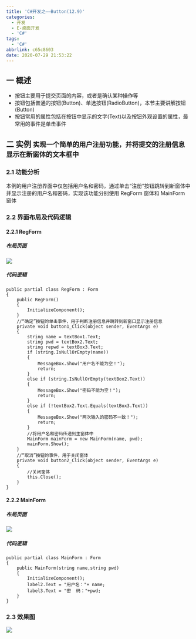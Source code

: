 ```yaml
---
title: 'C#开发之——Button(12.9)'
categories:
  - 开发
  - E-桌面开发
  - 'C#'
tags:
  - 'C#'
abbrlink: c65c8603
date: 2020-07-29 21:53:22
---
```

## 一 概述

* 按钮主要用于提交页面的内容，或者是确认某种操作等
* 按钮包括普通的按钮(Button)、单选按钮(RadioButton)，本节主要讲解按钮(Button)
* 按钮常用的属性包括在按钮中显示的文字(Text)以及按钮外观设置的属性，最常用的事件是单击事件

<!--more-->

## 二 实例 <font size=4> 实现一个简单的用户注册功能，并将提交的注册信息显示在新窗体的文本框中 </font>

### 2.1 功能分析

 本例的用户注册界面中仅包括用户名和密码，通过单击“注册”按钮跳转到新窗体中并显示注册的用户名和密码，实现该功能分别使用 RegForm 窗体和 MainForm 窗体 

### 2.2 界面布局及代码逻辑

#### 2.2.1 RegForm 
##### 布局页面
![][1]
##### 代码逻辑
```
public partial class RegForm : Form
{
    public RegForm()
    {
        InitializeComponent();
    }
    //“确定”按钮的单击事件，用于判断注册信息并跳转到新窗口显示注册信息
    private void button1_Click(object sender, EventArgs e)
    {
        string name = textBox1.Text;
        string pwd = textBox2.Text;
        string repwd = textBox3.Text;
        if (string.IsNullOrEmpty(name))
        {
            MessageBox.Show("用户名不能为空！");
            return;
        }
        else if (string.IsNullOrEmpty(textBox2.Text))
        {
            MessageBox.Show("密码不能为空！");
            return;
        }
        else if (!textBox2.Text.Equals(textBox3.Text))
        {
            MessageBox.Show("两次输入的密码不一致！");
            return;
        }
        //将用户名和密码传递到主窗体中
        MainForm mainForm = new MainForm(name, pwd);
        mainForm.Show();
    }
    //“取消”按钮的事件，用于关闭窗体
    private void button2_Click(object sender, EventArgs e)
    {
        //关闭窗体
        this.Close();
    }
}
```
####  2.2.2 MainForm  
##### 布局页面
![][2]
##### 代码逻辑

```
public partial class MainForm : Form
{
    public MainForm(string name,string pwd)
    {
        InitializeComponent();
        label2.Text = "用户名："+ name;
        label3.Text = "密  码："+pwd;
    }
}
```

### 2.3 效果图
![][3]



[1]:https://cdn.jsdelivr.net/gh/PGzxc/CDN@master/blog-image/csharp-windform-button-regform-layout.png
[2]:https://cdn.jsdelivr.net/gh/PGzxc/CDN@master/blog-image/csharp-windform-mainform-layout.png
[3]:https://cdn.jsdelivr.net/gh/PGzxc/CDN@master/blog-image/csharp-windform-button-login-view.gif